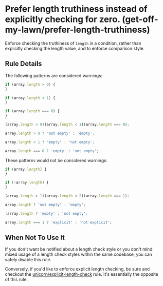 # Prefer length truthiness instead of explicitly checking for zero. (get-off-my-lawn/prefer-length-truthiness)

Enforce checking the truthiness of `length` in a condition, rather than explicitly checking the length value, and to enforce comparison style.

## Rule Details

The following patterns are considered warnings:

```js
if (array.length > 0) {
}

if (array.length < 1) {
}

if (array.length === 0) {
}

(array.length > 0)(array.length < 1)(array.length === 0);

array.length > 0 ? 'not empty' : 'empty';

array.length < 1 ? 'empty' : 'not empty';

array.length === 0 ? 'empty' : 'not empty';
```

These patterns would not be considered warnings:

```js
if (array.length) {
}

if (!array.length) {
}

(array.length > 1)(array.length < 2)(array.length === 1);

array.length ? 'not empty' : 'empty';

!array.length ? 'empty' : 'not empty';

array.length === 1 ? 'explicit' : 'not explicit';
```

## When Not To Use It

If you don't want be notified about a length check style or you don't mind mixed usage of a length check styles within the same codebase, you can safely disable this rule.

Conversely, if you'd like to enforce explicit length checking, be sure and checkout the [unicorn/explicit-length-check](https://github.com/sindresorhus/eslint-plugin-unicorn/blob/master/docs/rules/explicit-length-check.md) rule. It's essentially the opposite of this rule.
